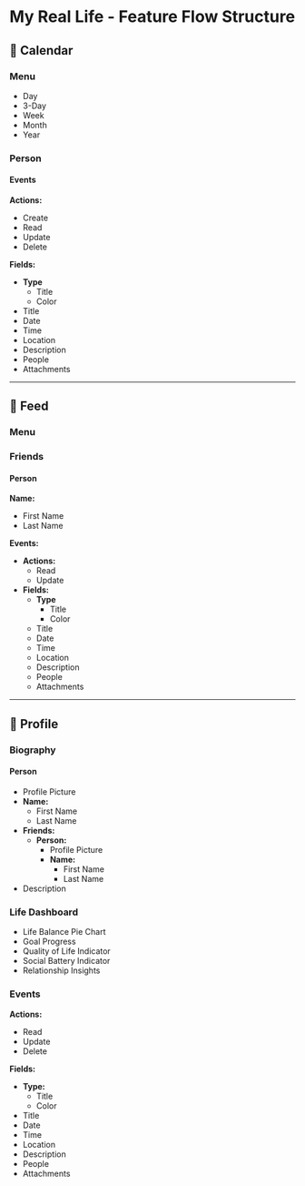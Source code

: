 # My Real Life - Feature Flow Structure

## 📅 Calendar

### Menu
- Day
- 3-Day  
- Week
- Month
- Year

### Person
#### Events
**Actions:**
- Create
- Read
- Update
- Delete

**Fields:**
- **Type**
  - Title
  - Color
- Title
- Date
- Time
- Location
- Description
- People
- Attachments

---

## 📱 Feed

### Menu

### Friends
#### Person
**Name:**
- First Name
- Last Name

**Events:**
- **Actions:**
  - Read
  - Update
- **Fields:**
  - **Type**
    - Title
    - Color
  - Title
  - Date
  - Time
  - Location
  - Description
  - People
  - Attachments

---

## 👤 Profile

### Biography
#### Person
- Profile Picture
- **Name:**
  - First Name
  - Last Name
- **Friends:**
  - **Person:**
    - Profile Picture
    - **Name:**
      - First Name
      - Last Name
- Description

### Life Dashboard
- Life Balance Pie Chart
- Goal Progress
- Quality of Life Indicator
- Social Battery Indicator
- Relationship Insights

### Events
**Actions:**
- Read
- Update
- Delete

**Fields:**
- **Type:**
  - Title
  - Color
- Title
- Date
- Time
- Location
- Description
- People
- Attachments
